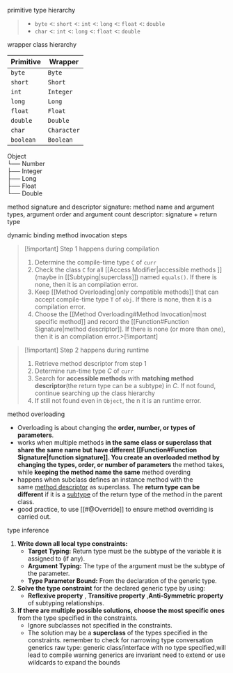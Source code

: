 
primitive type hierarchy 
> - `byte` <: `short` <: `int` <: `long` <: `float` <: `double`
> - `char` <: `int` <: `long` <: `float` <: `double`

wrapper class hierarchy 

| Primitive | Wrapper     |
| --------- | ----------- |
| `byte`    | `Byte`      |
| `short`   | `Short`     |
| `int`     | `Integer`   |
| `long`    | `Long`      |
| `float`   | `Float`     |
| `double`  | `Double`    |
| `char`    | `Character` |
| `boolean` | `Boolean`   |
Object  
└── Number  
    ├── Integer  
    ├── Long  
    ├── Float  
    └── Double

method  signature and descriptor 
signature: method name and argument types, argument order and argument count
descriptor: signature + return type 

dynamic binding method invocation steps 
>[!important] Step 1 happens during compilation
> 1. Determine the compile-time type `C` of `curr`
> 2. Check the class `C` for all [[Access Modifier|accessible methods ]](maybe in [[Subtyping|superclass]]) named `equals()`. If there is none, then it is an compilation error.
> 3. Keep [[Method Overloading|only compatible methods]] that can accept compile-time type `T` of `obj`. If there is none, then it is a compilation error.
> 4. Choose the [[Method Overloading#Method Invocation|most specific method]] and record the [[Function#Function Signature|method descriptor]]. If there is none (or more than one), then it is an compilation error.>[!important] 

>[!important] Step 2 happens during runtime
> 1. Retrieve method descriptor from step 1
> 2. Determine run-time type $C$ of `curr`
> 3. Search for **accessible methods** with **matching method descriptor**(the return type can be a subtype) in $C$. If not found, continue searching up the class hierarchy
> 4. If still not found even in `Object`, the n it is an runtime error.

method overloading 
- Overloading is about changing the **order, number, or types of parameters**.
- works when multiple methods **in the same class or superclass that share the same name but have different [[Function#Function Signature|function signature]]. You create an overloaded method by changing the types, order, or number of parameters** the method takes, while **keeping the method name the same**
method overding 
- happens when  subclass defines an instance method with the same [method descriptor](app://obsidian.md/Function#Function%20Signature) as superclass. The **return type can be different** if it is a [subtype](app://obsidian.md/Subtyping) of the return type of the method in the parent class.
-  good practice, to use [[#@Override]] to ensure method overriding is carried out.

type inference 
1. **Write down all local type constraints:**
    - **Target Typing:** Return type must be the subtype of the variable it is assigned to (if any).
    - **Argument Typing:** The type of the argument must be the subtype of the parameter.
    - **Type Parameter Bound:** From the declaration of the generic type.
2. **Solve the type constraint** for the declared generic type by using:
    - **Reflexive property** , **Transitive property** ,**Anti-Symmetric property** of subtyping relationships.
3. **If there are multiple possible solutions, choose the most specific ones** from the type specified in the constraints.
    - Ignore subclasses not specified in the constraints.
    - The solution may be a **superclass** of the types specified in the constraints.
	remember to check for narrowing type conversation 
generics 
raw type: generic class/interface with no type specified,will lead to compile warning 
generics are invariant need to extend or use wildcards to expand the bounds 